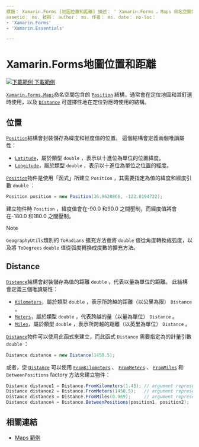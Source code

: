 ```yaml
---
標題： Xamarin.Forms [地圖位置和距離] 描述： ' Xamarin.Forms 。Maps 命名空間包含位置結構，通常會在定位地圖和其釘選時使用，以及可選擇性地在定位對應時使用的距離結構。
assetid： ms. 技術： author： ms. 作者： ms. date： no-loc：
- 'Xamarin.Forms'
- 'Xamarin.Essentials'

---
```


# <a name="xamarinforms-map-position-and-distance"></a>Xamarin.Forms地圖位置和距離

[![下載範例 ](~/media/shared/download.png) 下載範例](https://docs.microsoft.com/samples/xamarin/xamarin-forms-samples/workingwithmaps)

[`Xamarin.Forms.Maps`](xref:Xamarin.Forms.Maps)命名空間包含的 [`Position`](xref:Xamarin.Forms.Maps.Position) 結構，通常會在定位地圖和其釘選時使用，以及 [`Distance`](xref:Xamarin.Forms.Maps.Distance) 可選擇性地在定位對應時使用的結構。

## <a name="position"></a>位置

[`Position`](xref:Xamarin.Forms.Maps.Position)結構會封裝儲存為緯度和經度值的位置。 這個結構會定義兩個唯讀屬性：

- [`Latitude`](xref:Xamarin.Forms.Maps.Position.Latitude)，屬於類型 `double` ，表示以十進位為單位的位置緯度。
- [`Longitude`](xref:Xamarin.Forms.Maps.Position.Longitude)，屬於類型 `double` ，表示以十進位為單位之位置的經度。

[`Position`](xref:Xamarin.Forms.Maps.Position)物件是使用「函式」所建立 `Position` ，其需要指定為值的緯度和經度引數 `double` ：

```csharp
Position position = new Position(36.9628066, -122.0194722);
```

建立物件時 `Position` ，緯度值會在-90.0 和90.0 之間壓制，而經度值將會在-180.0 和180.0 之間壓制。

> [!NOTE]
> `GeographyUtils`類別的 `ToRadians` 擴充方法會將 `double` 值從角度轉換成弧度，以及將 `ToDegrees` `double` 值從弧度轉換成度數的擴充方法。

## <a name="distance"></a>Distance

[`Distance`](xref:Xamarin.Forms.Maps.Distance)結構會封裝儲存為值的距離 `double` ，代表以量為單位的距離。 此結構會定義三個唯讀屬性：

- [`Kilometers`](xref:Xamarin.Forms.Maps.Distance.Kilometers)，屬於類型 `double` ，表示所跨越的距離（以公里為限） `Distance` 。
- [`Meters`](xref:Xamarin.Forms.Maps.Distance.Meters)，屬於類型 `double` ，代表跨越的量（以量為單位） `Distance` 。
- [`Miles`](xref:Xamarin.Forms.Maps.Distance.Miles)，屬於類型 `double` ，表示所跨越的距離（以英里為單位） `Distance` 。

[`Distance`](xref:Xamarin.Forms.Maps.Distance)物件可以使用此函式來建立，而此函式 `Distance` 需要指定為的計量引數 `double` ：

```csharp
Distance distance = new Distance(1450.5);
```

或者，您 [`Distance`](xref:Xamarin.Forms.Maps.Distance) 可以使用 [`FromKilometers`](xref:Xamarin.Forms.Maps.Distance.FromKilometers*) 、 [`FromMeters`](xref:Xamarin.Forms.Maps.Distance.FromMeters*) 、 [`FromMiles`](xref:Xamarin.Forms.Maps.Distance.FromMiles*) 和 `BetweenPositions` factory 方法來建立物件：

```csharp
Distance distance1 = Distance.FromKilometers(1.45); // argument represents the number of kilometers
Distance distance2 = Distance.FromMeters(1450.5);   // argument represents the number of meters
Distance distance3 = Distance.FromMiles(0.969);     // argument represents the number of miles
Distance distance4 = Distance.BetweenPositions(position1, position2);
```

## <a name="related-links"></a>相關連結

- [Maps 範例](https://docs.microsoft.com/samples/xamarin/xamarin-forms-samples/workingwithmaps)

